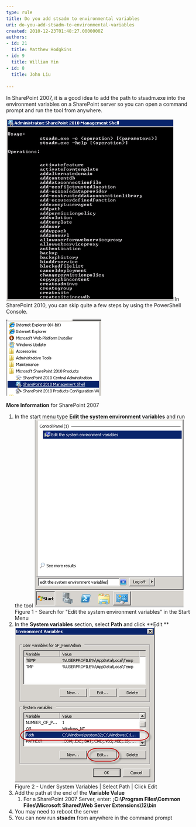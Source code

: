 ```yaml
---
type: rule
title: Do you add stsadm to environmental variables
uri: do-you-add-stsadm-to-environmental-variables
created: 2010-12-23T01:48:27.0000000Z
authors:
- id: 21
  title: Matthew Hodgkins
- id: 9
  title: William Yin
- id: 8
  title: John Liu

---
```


In SharePoint 2007, it is a good idea to add the path to stsadm.exe into the environment variables on a SharePoint server so you can open a command prompt and run the tool from anywhere.


![you should be able to quickly type ‘stsadm’. Believe me you will be typing it enough](stsadm.png)!In SharePoint 2010, you can skip quite a few steps by using the PowerShell Console.


![Using SharePoint 2010 Management Shell](SP2010PowerShell.png)

**More Information** for SharePoint 2007

1. In the start menu type  **Edit the system environment variables** and run the tool
![](EnvVariables.png) 
<br>    Figure 1 - Search for "Edit the system environment variables” in the Start Menu
2. In the  **System variables** section, select  **Path** and click  **Edit
** 
![](EnvVariables2.png) 
<br>    Figure 2 - Under System Variables | Select Path | Click Edit
3. Add the path at the end of the  **Variable Value**
    1. For a SharePoint 2007 Server, enter:
**;C:\Program Files\Common Files\Microsoft Shared\Web Server Extensions\12\bin**
4. You may need to reboot the server
5. You can now run  **stsadm** from anywhere in the command prompt
